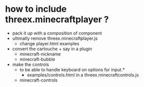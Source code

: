 # how to include threex.minecraftplayer ?
- pack it up with a composition of component
- ultimatly remove threex.minecraftplayer.js
  - change player.html examples 
- convert the cartouche + say in a plugin
  - minecraft-nickname
  - minecraft-bubble
- make the controls
  - to be able to handle keyboard on options for input.*
    - examples/controls.html in a threex.minecraftcontrols.js
  - minecraft-controls